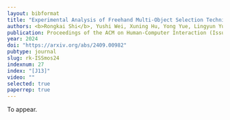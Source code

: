 ```yaml
---
layout: bibformat
title: "Experimental Analysis of Freehand Multi-Object Selection Techniques in Virtual Reality Head-Mounted Displays"
authors: <b>Rongkai Shi</b>, Yushi Wei, Xuning Hu, Yong Yue, Lingyun Yu, and Hai-Ning Liang
publication: Proceedings of the ACM on Human-Computer Interaction (Issue ISS)
year: 2024
doi: "https://arxiv.org/abs/2409.00982"
pubtype: journal
slug: rk-ISSmos24
indexnum: 27
index: "[J13]"
video: ""
selected: true
paperrep: true
---
```


To appear.

